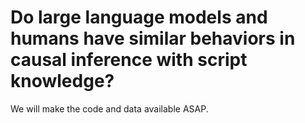 # Do large language models and humans have similar behaviors in causal inference with script knowledge?

We will make the code and data available ASAP. 

